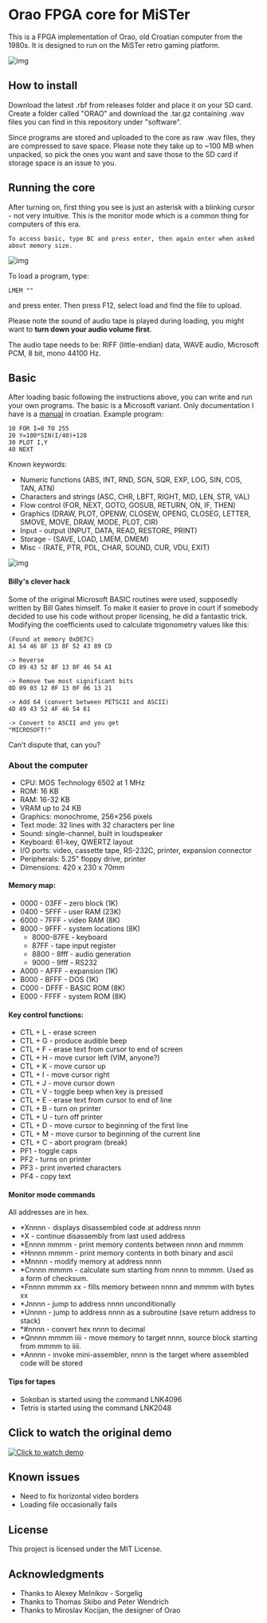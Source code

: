 # Orao FPGA core for MiSTer

This is a FPGA implementation of Orao, old Croatian computer from the 1980s. It is designed to run on the MiSTer retro gaming platform.

![img](img/orao.jpg)

## How to install

Download the latest .rbf from releases folder and place it on your SD card. Create a folder called "ORAO" and download the .tar.gz containing .wav files you can find in this repository under "software".

Since programs are stored and uploaded to the core as raw .wav files, they are compressed to save space. Please note they take up to ~100 MB when unpacked, so pick the ones you want and save those to the SD card if storage space is an issue to you.

## Running the core

After turning on, first thing you see is just an asterisk with a blinking cursor - not very intuitive. This is the monitor mode which is a common thing for computers of this era.
```
To access basic, type BC and press enter, then again enter when asked about memory size.
```
![img](img/uputa.gif)

To load a program, type:
```
LMEM ""
```
and press enter. Then press F12, select load and find the file to upload.

Please note the sound of audio tape is played during loading, you might want to **turn down your audio volume first**.

The audio tape needs to be: RIFF (little-endian) data, WAVE audio, Microsoft PCM, 8 bit, mono 44100 Hz.

## Basic

After loading basic following the instructions above, you can write and run your own programs. The basic is a Microsoft variant. Only documentation I have is a [manual](software/orao_manual.pdf) in croatian. Example program:

```
10 FOR I=0 TO 255
20 Y=100*SIN(I/40)+128
30 PLOT I,Y
40 NEXT
```

Known keywords:

* Numeric functions (ABS, INT, RND, SGN, SQR, EXP, LOG, SIN, COS, TAN, ATN)
* Characters and strings (ASC, CHR, LBFT, RIGHT, MID, LEN, STR, VAL)
* Flow control (FOR, NEXT, GOTO, GOSUB, RETURN, ON, IF, THEN)
* Graphics (DRAW, PLOT, OPENW, CLOSEW, OPENG, CLOSEG, LETTER, SMOVE, MOVE, DRAW, MODE, PLOT, CIR)
* Input - output (INPUT, DATA, READ, RESTORE, PRINT)
* Storage - (SAVE, LOAD, LMEM, DMEM)
* Misc - (RATE, PTR, PDL, CHAR, SOUND, CUR, VDU, EXIT)

![img](img/basic.gif)

#### Billy's clever hack

Some of the original Microsoft BASIC routines were used, supposedly written by Bill Gates himself. To make it easier to prove in court if somebody decided to use his code without proper licensing, he did a fantastic trick. Modifying the coefficients used to calculate trigonometry values like this:

```
(Found at memory 0xDE7C)
A1 54 46 8F 13 8F 52 43 89 CD

-> Reverse
CD 89 43 52 8F 13 8F 46 54 A1

-> Remove two most significant bits
0D 09 03 12 0F 13 0F 06 13 21

-> Add 64 (convert between PETSCII and ASCII)
4D 49 43 52 4F 46 54 61

-> Convert to ASCII and you get
"MICROSOFT!"
```

Can't dispute that, can you?

### About the computer

* CPU: MOS Technology 6502 at 1 MHz
* ROM: 16 KB
* RAM: 16-32 KB
* VRAM up to 24 KB
* Graphics: monochrome, 256×256 pixels
* Text mode: 32 lines with 32 characters per line
* Sound: single-channel, built in loudspeaker
* Keyboard: 61-key, QWERTZ layout
* I/O ports: video, cassette tape, RS-232C, printer, expansion connector
* Peripherals: 5.25" floppy drive, printer
* Dimensions: 420 x 230 x 70mm


#### Memory map:

* 0000 - 03FF - zero block (1K)
* 0400 - 5FFF - user RAM (23K)
* 6000 - 7FFF - video RAM (8K)
* 8000 - 9FFF - system locations (8K)
	* 8000-87FE - keyboard
	* 87FF - tape input register
	* 8800 - 8fff - audio generation
	* 9000 - 9fff - RS232
* A000 - AFFF - expansion (1K)
* B000 - BFFF - DOS (1K)
* C000 - DFFF - BASIC ROM (8K)
* E000 - FFFF - system ROM (8K)

#### Key control functions:

* CTL + L - erase screen
* CTL + G - produce audible beep
* CTL + F - erase text from cursor to end of screen
* CTL + H - move cursor left (VIM, anyone?)
* CTL + K - move cursor up
* CTL + I - move cursor right
* CTL + J - move cursor down
* CTL + V - toggle beep when key is pressed
* CTL + E - erase text from cursor to end of line
* CTL + B - turn on printer
* CTL + U - turn off printer
* CTL + D - move cursor to beginning of the first line
* CTL + M - move cursor to beginning of the current line
* CTL + C - abort program (break)
* PF1 - toggle caps
* PF2 - turns on printer
* PF3 - print inverted characters
* PF4 - copy text

#### Monitor mode commands

All addresses are in hex.

* *Xnnnn - displays disassembled code at address nnnn
* *X - continue disassembly from last used address
* *Ennnn mmmm - print memory contents between nnnn and mmmm
* *Hnnnn mmmm - print memory contents in both binary and ascii
* *Mnnnn - modify memory at address nnnn
* *Cnnnn mmmm - calculate sum starting from nnnn to mmmm. Used as a form of checksum.
* *Fnnnn mmmm xx - fills memory between nnnn and mmmm with bytes xx
* *Jnnnn - jump to address nnnn unconditionally
* *Unnnn - jump to address nnnn as a subroutine (save return address to stack)
* *#nnnn - convert hex nnnn to decimal
* *Qnnnn mmmm iiii - move memory to target nnnn, source block starting from mmmm to iiii.
* *Annnn - invoke mini-assembler, nnnn is the target where assembled code will be stored

#### Tips for tapes

* Sokoban is started using the command LNK4096
* Tetris is started using the command LNK2048

## Click to watch the original demo

[![Click to watch demo](img/youtube-link.png)](https://www.youtube.com/watch?v=gpQc9DPkCxk)

## Known issues

* Need to fix horizontal video borders
* Loading file occasionally fails

## License

This project is licensed under the MIT License.

## Acknowledgments

* Thanks to Alexey Melnikov - Sorgelig
* Thanks to Thomas Skibo and Peter Wendrich
* Thanks to Miroslav Kocijan, the designer of Orao
